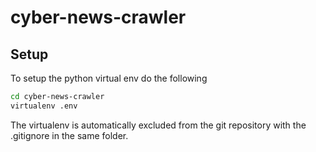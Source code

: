 # cyber-news-crawler

## Setup

To setup the python virtual env do the following

```.sh
cd cyber-news-crawler
virtualenv .env
```

The virtualenv is automatically excluded from the git repository with the .gitignore in the same folder.